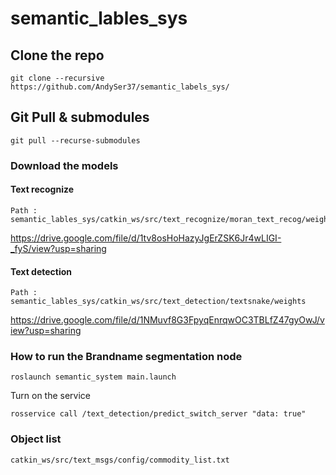 # semantic_lables_sys

## Clone the repo

```
git clone --recursive https://github.com/AndySer37/semantic_labels_sys/
```

## Git Pull & submodules

```
git pull --recurse-submodules
```

### Download the models

#### Text recognize
```
Path : semantic_lables_sys/catkin_ws/src/text_recognize/moran_text_recog/weights
```
https://drive.google.com/file/d/1tv8osHoHazyJgErZSK6Jr4wLIGI-_fyS/view?usp=sharing

#### Text detection
```
Path : semantic_lables_sys/catkin_ws/src/text_detection/textsnake/weights
```
https://drive.google.com/file/d/1NMuvf8G3FpyqEnrqwOC3TBLfZ47gyOwJ/view?usp=sharing

### How to run the Brandname segmentation node

```
roslaunch semantic_system main.launch
```
Turn on the service

```
rosservice call /text_detection/predict_switch_server "data: true"
```

### Object list

`
catkin_ws/src/text_msgs/config/commodity_list.txt
`
